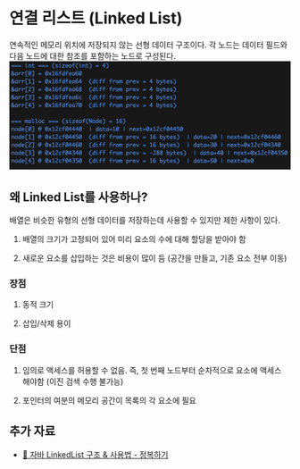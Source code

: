 # 연결 리스트 (Linked List)

연속적인 메모리 위치에 저장되지 않는 선형 데이터 구조이다. 각 노드는 데이터 필드와 다음 노드에 대한 참조를 포함하는 노드로 구성된다.
![LinkedList](./assets/linkedlist.png)

## 왜 Linked List를 사용하나?

배열은 비슷한 유형의 선형 데이터를 저장하는데 사용할 수 있지만 제한 사항이 있다.

1. 배열의 크기가 고정되어 있어 미리 요소의 수에 대해 할당을 받아야 함

2. 새로운 요소를 삽입하는 것은 비용이 많이 듬 (공간을 만들고, 기존 요소 전부 이동)

### 장점

1. 동적 크기

2. 삽입/삭제 용이

### 단점

1. 임의로 액세스를 허용할 수 없음. 즉, 첫 번째 노드부터 순차적으로 요소에 액세스 해야함 (이진 검색 수행 불가능)

2. 포인터의 여분의 메모리 공간이 목록의 각 요소에 필요

## 추가 자료

- [🧱 자바 LinkedList 구조 & 사용법 - 정복하기](https://inpa.tistory.com/entry/JAVA-%E2%98%95-LinkedList-%EA%B5%AC%EC%A1%B0-%EC%82%AC%EC%9A%A9%EB%B2%95-%EC%99%84%EB%B2%BD-%EC%A0%95%EB%B3%B5%ED%95%98%EA%B8%B0)
